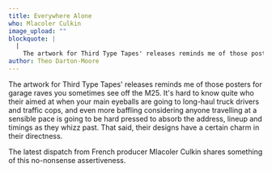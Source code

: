 ```yaml
---
title: Everywhere Alone
who: Mlacoler Culkin
image_upload: ""
blockquote: |
  |
    The artwork for Third Type Tapes' releases reminds me of those posters for garage raves you sometimes see off the M25. It's hard to know quite who their aimed at when your main eyeballs are going to long-haul truck drivers and traffic cops, and even more baffling considering anyone travelling at a sensible pace is going to be hard pressed to absorb the address, lineup and timings as they whizz past. That said, their designs have a certain charm in their directness.
author: Theo Darton-Moore
---
```

The artwork for Third Type Tapes' releases reminds me of those posters for garage raves you sometimes see off the M25. It's hard to know quite who their aimed at when your main eyeballs are going to long-haul truck drivers and traffic cops, and even more baffling considering anyone travelling at a sensible pace is going to be hard pressed to absorb the address, lineup and timings as they whizz past. That said, their designs have a certain charm in their directness. 

The latest dispatch from French producer Mlacoler Culkin shares something of this no-nonsense assertiveness. 